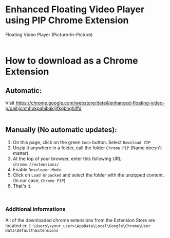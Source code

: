 # Enhanced Floating Video Player using PIP Chrome Extension
Floating Video Player (Picture-In-Picture)<br /><br />

# How to download as a Chrome Extension

## Automatic: 
Visit https://chrome.google.com/webstore/detail/enhanced-floating-video-p/oaihjcmhhokpahibakljjfkgbhghiffd
<br /><br />

## Manually (No automatic updates):

1. On this page, click on the green `Code` button. Select `Download ZIP`
2. Unzip it anywhere in a folder, call the folder `Chrome PIP` (Name doesn't matter).
3. At the top of your browser, enter this following URL: `chrome://extensions/`
4. Enable `Developer Mode`.
5. Click on `Load Unpacked` and select the folder with the unzipped content. (In our case, `Chrome PIP`)
6. That's it.

<br />

### Additional informations
All of the downloaded chrome extensions from the Extension Store are located in: 
`C:\Users\<your_user>\AppData\Local\Google\Chrome\User Data\Default\Extensions`
